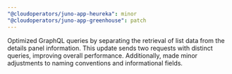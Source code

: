 ```yaml
---
"@cloudoperators/juno-app-heureka": minor
"@cloudoperators/juno-app-greenhouse": patch
---
```


Optimized GraphQL queries by separating the retrieval of list data from the details panel information. This update sends two requests with distinct queries, improving overall performance. Additionally, made minor adjustments to naming conventions and informational fields.
